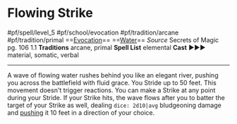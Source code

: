 # Flowing Strike
#pf/spell/level_5 #pf/school/evocation #pf/tradition/arcane #pf/tradition/primal
==[Evocation](../../../Traits/Evocation.md)== ==[Water](../../../Traits/Water.md)==
*Source* Secrets of Magic pg. 106 1.1
**Traditions** arcane, primal
**Spell List** elemental
**Cast** ►►► material, somatic, verbal

---
A wave of flowing water rushes behind you like an elegant river, pushing you across the battlefield with fluid grace. You Stride up to 50 feet. This movement doesn't trigger reactions. You can make a Strike at any point during your Stride. If your Strike hits, the wave flows after you to batter the target of your Strike as well, dealing `dice: 2d10|avg` bludgeoning damage and [pushing](../../../Rules/Forced%20Movement.md) it 10 feet in a direction of your choice.